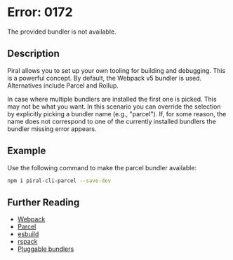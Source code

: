# Error: 0172

The provided bundler is not available.

## Description

Piral allows you to set up your own tooling for building and debugging. This
is a powerful concept. By default, the Webpack v5 bundler is used.
Alternatives include Parcel and Rollup.

In case where multiple bundlers are installed the first one is picked. This
may not be what you want. In this scenario you can override the selection by
explicitly picking a bundler name (e.g., "parcel"). If, for some reason, the
name does not correspond to one of the currently installed bundlers the
bundler missing error appears.

## Example

Use the following command to make the parcel bundler available:

```sh
npm i piral-cli-parcel --save-dev
```

## Further Reading

 - [Webpack](https://webpack.js.org)
- [Parcel](https://parceljs.org)
- [esbuild](https://esbuild.github.io)
- [rspack](https://www.rspack.dev/)
- [Pluggable bundlers](https://docs.piral.io/concepts/T02-bundlers)
